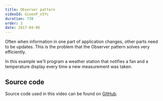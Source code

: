 ```yaml
---
title: Observer pattern
videoId: GioexP_s5Yc
duration: 730
order: 3
date: 2017-04-06
---
```


Often when information in one part of application changes, other parts need to be updates. This is the problem that the Observer pattern solves very efficiently.

In this example we'll program a weather station that notifies a fan and a temperature display every time a new measurement was taken.

## Source code
Source code used in this video can be found on <a href="https://github.com/SavjeeTutorials/typescript-design-patterns" target="_blank">GitHub</a>.